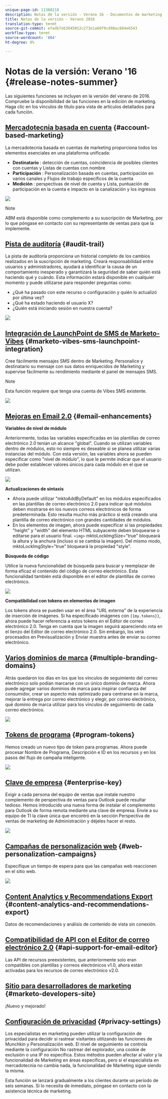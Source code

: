 ```yaml
---
unique-page-id: 11380218
description: Notas de la versión - Verano 16 - Documentos de marketing - Documentación del producto
title: Notas de la versión - Verano 2016
translation-type: tm+mt
source-git-commit: efadb7eb3845012c273e1a60f9cd98ac884eb543
workflow-type: tm+mt
source-wordcount: '804'
ht-degree: 0%

---
```



# Notas de la versión: Verano &#39;16 {#release-notes-summer}

Las siguientes funciones se incluyen en la versión del verano de 2016. Compruebe la disponibilidad de las funciones en la edición de marketing. Haga clic en los vínculos de título para vista de artículos detallados para cada función.

## [Mercadotecnia basada en cuenta](http://docs.marketo.com/display/docs/account+based+marketing) {#account-based-marketing}

La mercadotecnia basada en cuentas de marketing proporciona todos los elementos esenciales en una plataforma unificada:

* **Destinatario** : detección de cuentas, coincidencia de posibles clientes con cuentas y Listas de cuentas con nombre
* **Participación** : Personalización basada en cuentas, participación en varios canales y Flujos de trabajo específicos de la cuenta
* **Medición** : perspectivas de nivel de cuenta y Lista, puntuación de participación en la cuenta e impacto en la canalización y los ingresos

![](assets/abm-5-acme.png)

>[!NOTE]
>
>ABM está disponible como complemento a su suscripción de Marketing, por lo que póngase en contacto con su representante de ventas para que la implemente.

## [Pista de auditoría](http://docs.marketo.com/display/docs/audit+trail) {#audit-trail}

La pista de auditoría proporciona un historial completo de los cambios realizados en la suscripción de marketing. Creará responsabilidad entre usuarios y administradores, ayudará a identificar la causa de un comportamiento inesperado y garantizará la seguridad de saber quién está haciendo qué y cuándo. Esta información estará disponible en cualquier momento y puede utilizarse para responder preguntas como:

* ¿Qué ha pasado con este recurso o configuración y quién lo actualizó por última vez?
* ¿Qué ha estado haciendo el usuario X?
* ¿Quién está iniciando sesión en nuestra cuenta?

![](assets/audit-trail.png)

## [Integración de LaunchPoint de SMS de Marketo-Vibes](http://docs.marketo.com/display/docs/vibes+sms+messages) {#marketo-vibes-sms-launchpoint-integration}

Cree fácilmente mensajes SMS dentro de Marketing. Personalice y destinatario su mensaje con sus datos enriquecidos de Marketing y supervise fácilmente su rendimiento mediante el panel de mensajes SMS.

>[!NOTE]
>
>Esta función requiere que tenga una cuenta de Vibes SMS existente.

![](assets/vibes-sms2.png)

## [Mejoras en Email 2.0](/help/marketo/product-docs/email-marketing/general/email-editor-2/email-editor-v2-0-overview.md) {#email-enhancements}

**Variables de nivel de módulo**

Anteriormente, todas las variables especificadas en las plantillas de correo electrónico 2.0 tenían un alcance &quot;global&quot;. Cuando se utilizan variables dentro de módulos, esto no siempre es deseable si se planea utilizar varias instancias del módulo. Con esta versión, las variables ahora se pueden especificar como &quot;nivel de módulo&quot;, lo que le permite indicar que el usuario debe poder establecer valores únicos para cada módulo en el que se utilizan.

![](assets/module-level-variables.png)

**Actualizaciones de sintaxis**

* Ahora puede utilizar &quot;mktoAddByDefault&quot; en los módulos especificados en las plantillas de correo electrónico 2.0 para indicar qué módulos deben mostrarse en los nuevos correos electrónicos de forma predeterminada. Esto resulta mucho más práctico si está creando una plantilla de correo electrónico con grandes cantidades de módulos.
* En los elementos de imagen, ahora puede especificar si las propiedades &quot;height&quot; y &quot;width&quot; del elemento HTML subyacente deben bloquearse o editarse para el usuario final. `<img>` mktoLockImgSize=&quot;true&quot; bloqueará la altura y la anchura (incluso si se cambia la imagen). Del mismo modo, mktoLockImgStyle=&quot;true&quot; bloqueará la propiedad &quot;style&quot;.

**Búsqueda de código**

Utilice la nueva funcionalidad de búsqueda para buscar y reemplazar de forma eficaz el contenido del código de correo electrónico. Esta funcionalidad también está disponible en el editor de plantillas de correo electrónico.

![](assets/2nd-screenshot.png)

**Compatibilidad con tokens en elementos de imagen**

Los tokens ahora se pueden usar en el área &quot;URL externa&quot; de la experiencia de inserción de imágenes. Si ha especificado imágenes con `{{my.tokens}}`, ahora puede hacer referencia a estos tokens en el Editor de correo electrónico 2.0. Tenga en cuenta que la imagen seguirá apareciendo rota en el lienzo del Editor de correo electrónico 2.0. Sin embargo, los verá procesados en Previsualización y Enviar muestra antes de enviar su correo electrónico.

## [Varios dominios de marca](http://docs.marketo.com/display/docs/add+multiple+branding+domains) {#multiple-branding-domains}

Atrás quedaron los días en los que los vínculos de seguimiento del correo electrónico solo podían marcarse con un único dominio de marca. Ahora puede agregar varios dominios de marca para inspirar confianza del consumidor, crear un aspecto más optimizado para centrarse en la marca, mejorar la entrega por correo electrónico y elegir, por correo electrónico, qué dominio de marca utilizar para los vínculos de seguimiento de cada correo electrónico.

![](assets/multiple-branding-domains.png)

## [Tokens de programa](/help/marketo/product-docs/demand-generation/landing-pages/personalizing-landing-pages/tokens-overview.md) {#program-tokens}

Hemos creado un nuevo tipo de token para programas. Ahora puede procesar Nombre de Programa, Descripción e ID en los recursos y en los pasos del flujo de campaña inteligente.

![](assets/program-tokens.png)

## [Clave de empresa](/help/marketo/product-docs/marketo-sales-insight/msi-outlook-plugin/authorize-the-marketo-outlook-plugin.md) {#enterprise-key}

Exigir a cada persona del equipo de ventas que instale nuestro complemento de perspectiva de ventas para Outlook puede resultar tedioso. Hemos introducido una nueva forma de instalar el complemento para Outlook de forma remota mediante una clave de empresa. Envíe a su equipo de TI la clave única que encontró en la sección Perspectiva de ventas de marketing de Administración y déjeles hacer el resto.

![](assets/enterprise-key.png)

## [Campañas de personalización web](/help/marketo/product-docs/web-personalization/working-with-web-campaigns/create-a-new-dialog-web-campaign.md) {#web-personalization-campaigns}

Especifique un tiempo de espera para que las campañas web reaccionen en el sitio web.

![](assets/dialog-campaign-delay.png)

## [Content Analytics y Recommendations Export](/help/marketo/product-docs/web-personalization/understanding-web-personalization/understanding-content-analytics.md) {#content-analytics-and-recommendations-export}

Datos de recomendaciones y análisis de contenido de vista sin conexión.

## [Compatibilidad de API con el Editor de correo electrónico 2.0](http://developers.marketo.com/documentation/asset-api/) {#api-support-for-email-editor}

Las API de recursos preexistentes, que anteriormente solo eran compatibles con plantillas y correos electrónicos v1.0, ahora están activadas para los recursos de correo electrónico v2.0.

## [Sitio para desarrolladores de marketing](http://developers.marketo.com/) {#marketo-developers-site}

¡Nuevo y mejorado!

## [Configuración de privacidad](/help/marketo/product-docs/administration/settings/understanding-privacy-settings.md) {#privacy-settings}

Los especialistas en marketing pueden utilizar la configuración de privacidad para decidir si rastrear visitantes utilizando las funciones de Munchkin y Personalización web. El nivel de seguimiento se controla mediante la configuración No rastrear del explorador, una cookie de exclusión o una IP no específica. Estos métodos pueden afectar al valor y la funcionalidad de Marketing en áreas específicas, pero si el especialista en mercadotecnia no cambia nada, la funcionalidad de Marketing sigue siendo la misma.

Esta función se lanzará gradualmente a los clientes durante un período de seis semanas. Si lo necesita de inmediato, póngase en contacto con la asistencia técnica de marketing.
